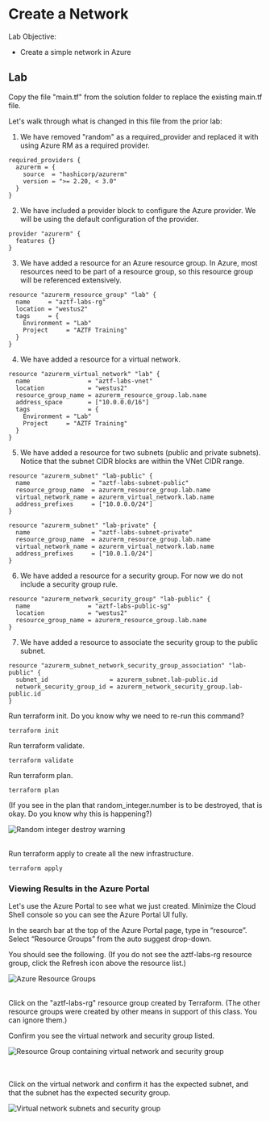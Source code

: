 # Create a Network

Lab Objective:
- Create a simple network in Azure

## Lab

Copy the file "main.tf" from the solution folder to replace the existing main.tf file.

Let's walk through what is changed in this file from the prior lab:

1. We have removed "random" as a required_provider and replaced it with using Azure RM as a required provider.

```
required_providers {
  azurerm = {
    source  = "hashicorp/azurerm"
    version = ">= 2.20, < 3.0"
  }
}
```

2. We have included a provider block to configure the Azure provider.  We will be using the default configuration of the provider.

```
provider "azurerm" {
  features {}
}
```

3.  We have added a resource for an Azure resource group.  In Azure, most resources need to be part of a resource group, so this resource group will be referenced extensively.

```
resource "azurerm_resource_group" "lab" {
  name     = "aztf-labs-rg"
  location = "westus2"
  tags     = {
    Environment = "Lab"
    Project     = "AZTF Training"
  }
}
```

4. We have added a resource for a virtual network.  

```
resource "azurerm_virtual_network" "lab" {
  name                = "aztf-labs-vnet"
  location            = "westus2"
  resource_group_name = azurerm_resource_group.lab.name
  address_space       = ["10.0.0.0/16"]
  tags                = {
    Environment = "Lab"
    Project     = "AZTF Training"
  }
}
```

5. We have added a resource for two subnets (public and private subnets).  Notice that the subnet CIDR blocks are within the VNet CIDR range.

```
resource "azurerm_subnet" "lab-public" {
  name                 = "aztf-labs-subnet-public"
  resource_group_name  = azurerm_resource_group.lab.name
  virtual_network_name = azurerm_virtual_network.lab.name
  address_prefixes     = ["10.0.0.0/24"]
}

resource "azurerm_subnet" "lab-private" {
  name                 = "aztf-labs-subnet-private"
  resource_group_name  = azurerm_resource_group.lab.name
  virtual_network_name = azurerm_virtual_network.lab.name
  address_prefixes     = ["10.0.1.0/24"]
}
```

6. We have added a resource for a security group.  For now we do not include a security group rule.

```
resource "azurerm_network_security_group" "lab-public" {
  name                = "aztf-labs-public-sg"
  location            = "westus2"
  resource_group_name = azurerm_resource_group.lab.name
}
```

7. We have added a resource to associate the security group to the public subnet.

```
resource "azurerm_subnet_network_security_group_association" "lab-public" {
  subnet_id                 = azurerm_subnet.lab-public.id
  network_security_group_id = azurerm_network_security_group.lab-public.id
}
```

Run terraform init.  Do you know why we need to re-run this command?
```
terraform init
```
Run terraform validate.
```
terraform validate
```
Run terraform plan.
```
terraform plan
```
(If you see in the plan that random_integer.number is to be destroyed, that is okay.  Do you know why this is happening?)

![Random integer destroy warning](./images/tf-plan.png "Random integer destroy warning")
<br /><br />

Run terraform apply to create all the new infrastructure.
```
terraform apply
```

### Viewing Results in the Azure Portal

Let's use the Azure Portal to see what we just created.  Minimize the Cloud Shell console so you can see the Azure Portal UI fully.

In the search bar at the top of the Azure Portal page, type in “resource”.  Select “Resource Groups” from the auto suggest drop-down.

You should see the following. (If you do not see the aztf-labs-rg resource group, click the Refresh icon above the resource list.)

![Azure Resource Groups](./images/az-rg.png "Azure Resource Groups")
<br /><br />

Click on the "aztf-labs-rg" resource group created by Terraform. (The other resource groups were created by other means in support of this class. You can ignore them.)

Confirm you see the virtual network and security group listed.<br />

![Resource Group containing virtual network and security group](./images/az-rg-vnet.png "Resource Group containing virtual network and security group")

<br /><br />
Click on the virtual network and confirm it has the expected subnet, and that the subnet has the expected security group.

![Virtual network subnets and security group](./images/az-vnet-subnets.png "Virtual network subnets and security group")
